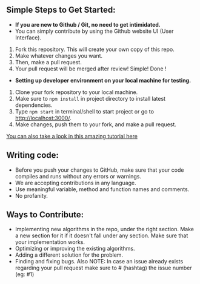 ## Simple Steps to Get Started:

* **If you are new to Github / Git, no need to get intimidated.**
* You can simply contribute by using the Github website UI (User Interface).

1. Fork this repository. This will create your own copy of this repo.
2. Make whatever changes you want. 
3. Then, make a pull request.
4. Your pull request will be merged after review! Simple! Done ! 

* **Setting up developer environment on your local machine for testing.**
1. Clone your fork repository to your local machine.
2. Make sure to `npm install` in project directory to install latest dependencies.
3. Type `npm start` in terminal/shell to start project or go to [http://localhost:3000/](https://localhost:3000).
4. Make changes, push them to your fork, and make a pull request.

[You can also take a look in this amazing tutorial here](https://github.com/firstcontributions/first-contributions)

## Writing code:

* Before you push your changes to GitHub, make sure that your code compiles and runs without any errors or warnings. 
* We are accepting contributions in any language.
* Use meaningful variable, method and function names and comments.
* No profanity.

## Ways to Contribute:
* Implementing new algorithms in the repo, under the right section. Make a new section for it if it doesn't fall under any section. Make sure that your implementation works.
* Optimizing or improving the existing algorithms.
* Adding a different solution for the problem.
* Finding and fixing bugs.
Also NOTE: In case an issue already exists regarding your pull request make sure to # (hashtag) the issue number (eg: #1)

